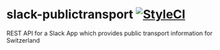 # slack-publictransport [![StyleCI](https://styleci.io/repos/62063822/shield)](https://styleci.io/repos/62063822)
REST API for a Slack App which provides public transport information for Switzerland
